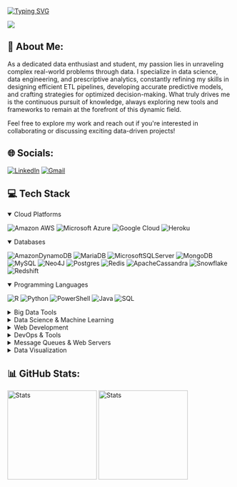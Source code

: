 [![Typing SVG](https://readme-typing-svg.demolab.com?font=Pacifico&size=50&center=true&vCenter=true&pause=1000&duration=4000&width=1200&height=120&lines=Hey+there+👋+!+;+My+name+is+Miyeen+Katanda.&color=FF69B4)](https://git.io/typing-svg)

[![](https://visitcount.itsvg.in/api?id=miyeenkatanda&icon=0&color=0)](https://visitcount.itsvg.in)



## 💫 About Me:

As a dedicated data enthusiast and student, my passion lies in unraveling complex real-world problems through data. I specialize in data science, data engineering, and prescriptive analytics, constantly refining my skills in designing efficient ETL pipelines, developing accurate predictive models, and crafting strategies for optimized decision-making. What truly drives me is the continuous pursuit of knowledge, always exploring new tools and frameworks to remain at the forefront of this dynamic field.

Feel free to explore my work and reach out if you're interested in collaborating or discussing exciting data-driven projects!


## 🌐 Socials:
[![LinkedIn](https://img.shields.io/badge/LinkedIn-%230077B5.svg?logo=linkedin&logoColor=white)](https://www.linkedin.com/in/miyeen-katanda-45652a1b6/)  [![Gmail](https://img.shields.io/badge/Gmail-D14836?logo=gmail&logoColor=white)](mailto:miyeenkatanda@gmail.com?subject=Hello&body=I%20would%20like%20to%20connect.)

## 💻 Tech Stack
  <details open>
  <summary>Cloud Platforms</summary>
  
  ![Amazon AWS](https://img.shields.io/badge/Amazon_AWS-FF9900?style=flat&logo=amazonaws&logoColor=white)
  ![Microsoft Azure](https://img.shields.io/badge/Microsoft_Azure-0078D4?style=flat&logo=microsoftazure&logoColor=white) 
  ![Google Cloud](https://img.shields.io/badge/GoogleCloud-%234285F4.svg?style=flat&logo=google-cloud&logoColor=white) 
  ![Heroku](https://img.shields.io/badge/Heroku-%23430098.svg?style=flat&logo=heroku&logoColor=white)
  </details>
  
  <details open>
  <summary>Databases</summary>
  
  ![AmazonDynamoDB](https://img.shields.io/badge/Amazon%20DynamoDB-4053D6?style=flat&logo=Amazon%20DynamoDB&logoColor=white) 
  ![MariaDB](https://img.shields.io/badge/MariaDB-003545?style=flat&logo=mariadb&logoColor=white) 
  ![MicrosoftSQLServer](https://img.shields.io/badge/Microsoft%20SQL%20Server-CC2927?style=flat&logo=microsoft%20sql%20server&logoColor=white) 
  ![MongoDB](https://img.shields.io/badge/MongoDB-%234ea94b.svg?style=flat&logo=mongodb&logoColor=white) 
  ![MySQL](https://img.shields.io/badge/MySQL-4479A1.svg?style=flat&logo=mysql&logoColor=white) 
  ![Neo4J](https://img.shields.io/badge/Neo4j-008CC1?style=flat&logo=neo4j&logoColor=white) 
  ![Postgres](https://img.shields.io/badge/Postgres-%23316192.svg?style=flat&logo=postgresql&logoColor=white) 
  ![Redis](https://img.shields.io/badge/Redis-%23DD0031.svg?style=flat&logo=redis&logoColor=white) 
  ![ApacheCassandra](https://img.shields.io/badge/Cassandra-%231287B1.svg?style=flat&logo=apache-cassandra&logoColor=white) 
  ![Snowflake](https://img.shields.io/badge/Snowflake-%2329B5E8.svg?style=flat&logo=snowflake&logoColor=white)
  ![Redshift](https://img.shields.io/badge/Amazon%20Redshift-8F62FF?style=flat&logo=amazon-redshift&logoColor=white)
  </details>

  <details open>
  <summary>Programming Languages</summary>
  
  ![R](https://img.shields.io/badge/R-%23276DC3.svg?style=flat&logo=r&logoColor=white) 
  ![Python](https://img.shields.io/badge/python-3670A0?style=flat&logo=Python&logoColor=ffdd54) 
  ![PowerShell](https://img.shields.io/badge/PowerShell-%235391FE.svg?style=flat&logo=powershell&logoColor=white) 
  ![Java](https://img.shields.io/badge/Java-%23ED8B00.svg?style=flat&logo=openjdk&logoColor=white) 
  ![SQL](https://img.shields.io/badge/SQL-CC2927?style=flat&logo=sql&logoColor=white)
  </details>
  
  <details>
  <summary>Big Data Tools</summary> 
    
  ![Apache Hive](https://img.shields.io/badge/Apache%20Hive-FDEE21?style=flat&logo=apachehive&logoColor=black) 
  ![Apache Spark](https://img.shields.io/badge/Apache%20Spark-FDEE21?style=flat&logo=apachespark&logoColor=black) 
  ![Apache Hadoop](https://img.shields.io/badge/Apache%20Hadoop-66CCFF?style=flat&logo=apachehadoop&logoColor=black) 
  ![Apache Flink](https://img.shields.io/badge/Apache%20Flink-E6526F?style=flat&logo=Apache%20Flink&logoColor=white) 
  ![Apache Airflow](https://img.shields.io/badge/Apache%20Airflow-017CEE?style=flat&logo=Apache%20Airflow&logoColor=white) 
  ![DBT](https://img.shields.io/badge/dbt-FF694B?style=flat&logo=dbt&logoColor=white) 
  ![DATABRICKS](https://img.shields.io/badge/Databricks-FF3621?style=flat&logo=Databricks&logoColor=white)
  ![Yarn](https://img.shields.io/badge/yarn-%232C8EBB.svg?style=flat&logo=yarn&logoColor=white)
  </details>
  
  <details>
  <summary>Data Science & Machine Learning</summary>
  
  ![Keras](https://img.shields.io/badge/Keras-%23D00000.svg?style=flat&logo=Keras&logoColor=white) 
  ![Matplotlib](https://img.shields.io/badge/Matplotlib-%23ffffff.svg?style=flat&logo=Matplotlib&logoColor=black) 
  ![mlflow](https://img.shields.io/badge/mlflow-%23d9ead3.svg?style=flat&logo=numpy&logoColor=blue) 
  ![NumPy](https://img.shields.io/badge/numpy-%23013243.svg?style=flat&logo=numpy&logoColor=white) 
  ![Pandas](https://img.shields.io/badge/pandas-%23150458.svg?style=flat&logo=pandas&logoColor=white) 
  ![Plotly](https://img.shields.io/badge/Plotly-%233F4F75.svg?style=flat&logo=plotly&logoColor=white) 
  ![PyTorch](https://img.shields.io/badge/PyTorch-%23EE4C2C.svg?style=flat&logo=PyTorch&logoColor=white) 
  ![scikit-learn](https://img.shields.io/badge/scikit--learn-%23F7931E.svg?style=flat&logo=scikit-learn&logoColor=white) 
  ![Scipy](https://img.shields.io/badge/SciPy-%230C55A5.svg?style=flat&logo=scipy&logoColor=%white) 
  ![TensorFlow](https://img.shields.io/badge/TensorFlow-%23FF6F00.svg?style=flat&logo=TensorFlow&logoColor=white)
  </details>
  
  <details>
  <summary>Web Development</summary>
  
  ![FastAPI](https://img.shields.io/badge/FastAPI-005571?style=flat&logo=fastapi) 
  ![Laravel](https://img.shields.io/badge/laravel-%23FF2D20.svg?style=flat&logo=laravel&logoColor=white) 
  ![Livewire](https://img.shields.io/badge/livewire-%234e56a6.svg?style=flat&logo=livewire&logoColor=white) 
  ![Streamlit](https://img.shields.io/badge/Streamlit-%23FE4B4B.svg?style=flat&logo=streamlit&logoColor=white)
  </details>
  
  <details>
  <summary>DevOps & Tools</summary>
  
  ![Docker](https://img.shields.io/badge/docker-%230db7ed.svg?style=flat&logo=docker&logoColor=white) 
  ![Kubernetes](https://img.shields.io/badge/kubernetes-%23326ce5.svg?style=flat&logo=kubernetes&logoColor=white) 
  ![Swagger](https://img.shields.io/badge/-Swagger-%23Clojure?style=flat&logo=swagger&logoColor=white)
  </details>
  
  <details>
  <summary>Message Queues & Web Servers</summary>
    
  ![Apache Kafka](https://img.shields.io/badge/Apache%20Kafka-000?style=flat&logo=apachekafka) 
  ![RabbitMQ](https://img.shields.io/badge/rabbitmq-FF6600?style=flat&logo=rabbitmq&logoColor=white) 
  ![Nginx](https://img.shields.io/badge/nginx-%23009639.svg?style=flat&logo=nginx&logoColor=white) 
  </details>

  <details>
  <summary>Data Visualization</summary>
    
  ![Tableau](https://img.shields.io/badge/Tableau-E97627?style=flat&logo=Tableau&logoColor=white) ![Power BI](https://img.shields.io/badge/Power_BI-F2C811?style=flat&logo=powerbi&logoColor=black) 
  </details>


## 📊 GitHub Stats:
<p>
  <img src="https://github-readme-stats.vercel.app/api?username=miyeenkatanda&theme=radical&show_icons=true&hide_border=false&include_all_commits=true&count_private=true" alt="Stats" style="height: 200px;" />
  <img src="https://github-readme-stats.vercel.app/api/top-langs/?username=miyeenkatanda&layout=donut&theme=radical&hide=blade,php" alt="Stats" style="height: 200px;" />
</p>







<!--
**miyeenkatanda/miyeenkatanda** is a ✨ _special_ ✨ repository because its `README.md` (this file) appears on your GitHub profile.

Here are some ideas to get you started:

- 🔭 I’m currently working on ...
- 🌱 I’m currently learning ...
- 👯 I’m looking to collaborate on ...
- 🤔 I’m looking for help with ...
- 💬 Ask me about ...
- 📫 How to reach me: ...
- 😄 Pronouns: ...
- ⚡ Fun fact: ...
-->
